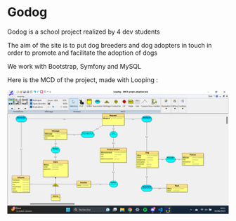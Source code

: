 # Godog

Godog is a school project realized by 4 dev students

The aim of the site is to put dog breeders and dog adopters in touch in order to promote and facilitate the adoption of dogs

We work with Bootstrap, Symfony and MySQL

Here is the MCD of the project, made with Looping :


![Image du MCD](public/images/MCD.png)